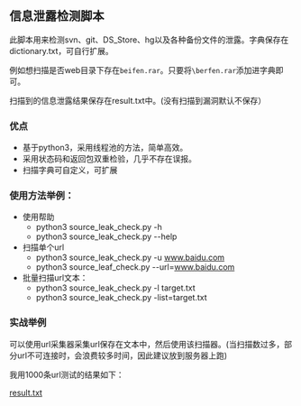 ## 信息泄露检测脚本

此脚本用来检测svn、git、DS_Store、hg以及各种备份文件的泄露。字典保存在dictionary.txt，可自行扩展。

例如想扫描是否web目录下存在`beifen.rar`。只要将`\berfen.rar`添加进字典即可。

扫描到的信息泄露结果保存在result.txt中。(没有扫描到漏洞默认不保存）

### 优点

- 基于python3，采用线程池的方法，简单高效。
- 采用状态码和返回包双重检验，几乎不存在误报。
- 扫描字典可自定义，可扩展

### 使用方法举例：
- 使用帮助
    - python3 source_leak_check.py -h
    - python3 source_leak_check.py --help
- 扫描单个url
    - python3 source_leak_check.py -u www.baidu.com
    - python3 source_leaf_check.py --url=www.baidu.com
- 批量扫描url文本：
    - python3 source_leak_check.py -l target.txt
    - python3 source_leak_check.py -list=target.txt

### 实战举例
可以使用url采集器采集url保存在文本中，然后使用该扫描器。(当扫描数过多，部分url不可连接时，会浪费较多时间，因此建议放到服务器上跑)

我用1000条url测试的结果如下：

[result.txt](http://ww1.sinaimg.cn/large/005GjT4tgy1fwdjszqoa2j30sh0bgdgj.jpg)


